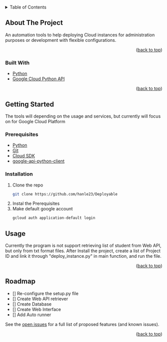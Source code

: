 <div id="top"></div>

<br />
<!-- TABLE OF CONTENTS -->
<details>
  <summary>Table of Contents</summary>
  <ol>
    <li>
      <a href="#about-the-project">About The Project</a>
      <ul>
        <li><a href="#built-with">Built With</a></li>
      </ul>
    </li>
    <li>
      <a href="#getting-started">Getting Started</a>
      <ul>
        <li><a href="#prerequisites">Prerequisites</a></li>
        <li><a href="#installation">Installation</a></li>
      </ul>
    </li>
    <li><a href="#usage">Usage</a></li>
    <li><a href="#roadmap">Roadmap</a></li>
    <li><a href="#contributing">Contributing</a></li>
    <li><a href="#license">License</a></li>
    <li><a href="#contact">Contact</a></li>
    <li><a href="#acknowledgments">Acknowledgments</a></li>
  </ol>
</details>

<!-- ABOUT THE PROJECT -->

## About The Project

An automation tools to help deploying Cloud instances for administration purposes or development with flexible configurations.

<p align="right">(<a href="#top">back to top</a>)</p>

### Built With

- [Python](https://python.org/)
- [Google Cloud Python API](https://github.com/googleapis/google-cloud-python)

<p align="right">(<a href="#top">back to top</a>)</p>

<!-- GETTING STARTED -->

## Getting Started

The tools will depending on the usage and services, but currently will focus on for Google Cloud Platform

### Prerequisites

- [Python](https://www.python.org/downloads/)
- [Git](https://git-scm.com/download)
- [Cloud SDK](https://cloud.google.com/sdk/docs/install)
- [google-api-python-client](https://github.com/googleapis/google-api-python-client)

### Installation

1. Clone the repo
   ```sh
   git clone https://github.com/hanle23/Deployable
   ```
2. Instal the Prerequisites
3. Make default google account
   ```sh
   gcloud auth application-default login
   ```

<!-- USAGE EXAMPLES -->

## Usage

Currently the program is not support retrieving list of student from Web API, but only from txt format files. After Install the project, create a list of Project ID and link it through "deploy_instance.py" in main function, and run the file.

<p align="right">(<a href="#top">back to top</a>)</p>

<!-- ROADMAP -->

## Roadmap

- [] Re-configure the setup.py file
- [] Create Web API retriever
- [] Create Database
- [] Create Web Interface
- [] Add Auto runner

See the [open issues](https://github.com/hanle23/Deployable/issues) for a full list of proposed features (and known issues).

<p align="right">(<a href="#top">back to top</a>)</p>
